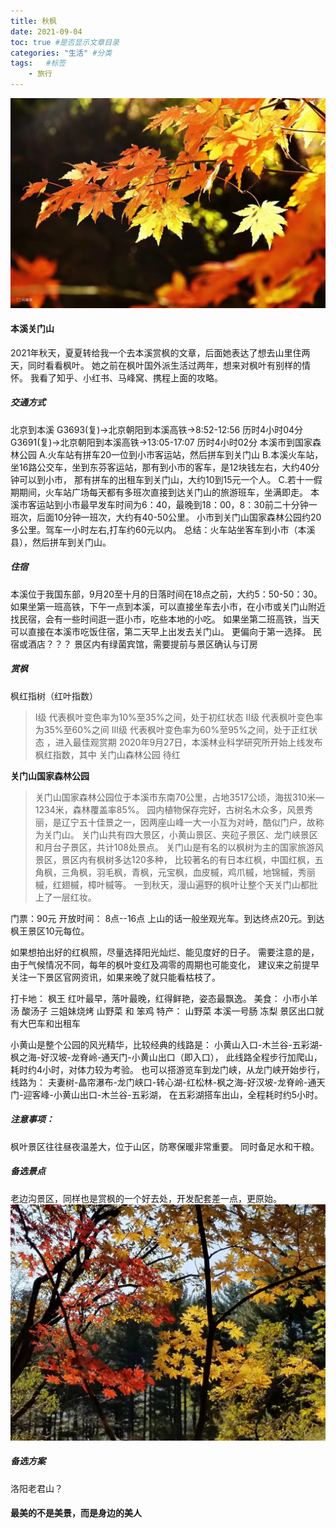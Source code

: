 ```yaml
---
title: 秋枫
date: 2021-09-04
toc: true #是否显示文章目录
categories: "生活" #分类
tags:   #标签
    - 旅行
---
```

![关门山枫叶](https://raw.githubusercontent.com/student2028/blog_markdown/master/img/fengye2.jpeg)
#### 本溪关门山
2021年秋天，夏夏转给我一个去本溪赏枫的文章，后面她表达了想去山里住两天，同时看看枫叶。
她之前在枫叶国外派生活过两年，想来对枫叶有别样的情怀。
我看了知乎、小红书、马峰窝、携程上面的攻略。

##### 交通方式 
北京到本溪
G3693(复)->北京朝阳到本溪高铁->8:52-12:56  历时4小时04分
G3691(复)->北京朝阳到本溪高铁->13:05-17:07 历时4小时02分
本溪市到国家森林公园
A.火车站有拼车20一位到小市客运站，然后拼车到关门山
B.本溪火车站，坐16路公交车，坐到东芬客运站，那有到小市的客车，是12块钱左右，大约40分钟可以到小市，
那有拼车的出租车到关门山，大约10到15元一个人。 
C.若十一假期期间，火车站广场每天都有多班次直接到达关门山的旅游班车，坐满即走。
本溪市客运站到小市最早发车时间为6：40，最晚到18：00，8：30前二十分钟一班次，后面10分钟一班次，大约有40-50公里。
小市到关门山国家森林公园约20多公里。驾车一小时左右,打车约60元以内。
总结：火车站坐客车到小市（本溪县），然后拼车到关门山。
##### 住宿
本溪位于我国东部，9月20至十月的日落时间在18点之前，大约5：50-50：30。
如果坐第一班高铁，下午一点到本溪，可以直接坐车去小市，在小市或关门山附近找民宿，会有一些时间逛一逛小市，吃些本地的小吃。
如果坐第二班高铁，当天可以直接在本溪市吃饭住宿，第二天早上出发去关门山。
更偏向于第一选择。
民宿或酒店？？？
景区内有绿菌宾馆，需要提前与景区确认与订房
##### 赏枫
枫红指树（红叶指数）
> Ⅰ级
    代表枫叶变色率为10%至35%之间，处于初红状态
  Ⅱ级
    代表枫叶变色率为35%至60%之间
  Ⅲ级
   代表枫叶变色率为60%至95%之间，处于正红状态 ，进入最佳观赏期
2020年9月27日，本溪林业科学研究所开始上线发布枫红指数，其中 关门山森林公园 待红

**关门山国家森林公园**
> 关门山国家森林公园位于本溪市东南70公里，占地3517公顷，海拔310米—1234米，森林覆盖率85%。
  园内植物保存完好，古树名木众多，风景秀丽，是辽宁五十佳景之一，因两座山峰一大一小互为对峙，酷似门户，故称为关门山。
  关门山共有四大景区，小黄山景区、夹砬子景区、龙门峡景区和月台子景区，共计108处景点。
  关门山是有名的以枫树为主的国家旅游风景区，景区内有枫树多达120多种，
  比较著名的有日本红枫，中国红枫，五角枫，三角枫，羽毛枫，青枫，元宝枫，血皮槭，鸡爪槭，地锦槭，秀丽槭，红翅槭，樟叶槭等。
  一到秋天，漫山遍野的枫叶让整个天关门山都批上了一层红妆。

门票：90元
开放时间： 8点--16点
上山的话一般坐观光车。到达终点20元。到达枫王景区10元每位。

如果想拍出好的红枫照，尽量选择阳光灿烂、能见度好的日子。 
需要注意的是，由于气候情况不同，每年的枫叶变红及凋零的周期也可能变化，
建议来之前提早关注一下景区官网资讯，如果来晚了就只能看枯枝了。

打卡地：
枫王
红叶最早，落叶最晚，红得鲜艳，姿态最飘逸。
美食： 小市小羊汤 酸汤子 三姐妹烧烤 山野菜 和 笨鸡
特产： 山野菜 本溪一号肠 冻梨
景区出口就有大巴车和出租车

小黄山是整个公园的风光精华，比较经典的线路是：
小黄山入口-木兰谷-五彩湖-枫之海-好汉坡-龙脊岭-通天门-小黄山出口（即入口），
此线路全程步行加爬山，耗时约4小时，对体力较为考验。
也可以搭游览车到龙门峡，从龙门峡开始步行，线路为：
夫妻树-晶帘瀑布-龙门峡口-转心湖-红松林-枫之海-好汉坡-龙脊岭-通天门-迎客峰-小黄山出口-木兰谷-五彩湖，
在五彩湖搭车出山，全程耗时约5小时。

##### 注意事项：
枫叶景区往往昼夜温差大，位于山区，防寒保暖非常重要。
同时备足水和干粮。

##### 备选景点
老边沟景区，同样也是赏枫的一个好去处，开发配套差一点，更原始。
![老边沟枫叶](https://raw.githubusercontent.com/student2028/blog_markdown/master/img/fengye1.jpeg)

##### 备选方案
洛阳老君山？

#### 最美的不是美景，而是身边的美人
